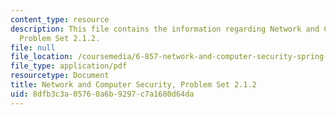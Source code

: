 ```yaml
---
content_type: resource
description: This file contains the information regarding Network and Computer Security,
  Problem Set 2.1.2.
file: null
file_location: /coursemedia/6-857-network-and-computer-security-spring-2014/8dfb3c3a05760a6b9297c7a1680d64da_MIT6_857S14_2.1.2.pdf
file_type: application/pdf
resourcetype: Document
title: Network and Computer Security, Problem Set 2.1.2
uid: 8dfb3c3a-0576-0a6b-9297-c7a1680d64da
---
```

